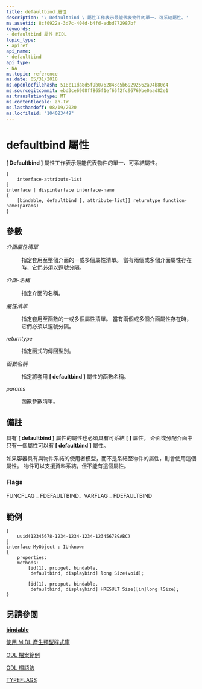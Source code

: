 ```yaml
---
title: defaultbind 屬性
description: '\ Defaultbind \ 屬性工作表示最能代表物件的單一、可系結屬性。'
ms.assetid: 8cf0922a-3d7c-404d-b4fd-edbd772987bf
keywords:
- defaultbind 屬性 MIDL
topic_type:
- apiref
api_name:
- defaultbind
api_type:
- NA
ms.topic: reference
ms.date: 05/31/2018
ms.openlocfilehash: 518c11da8d5f9b0762843c5b69292562a94b80c4
ms.sourcegitcommit: ebd3ce6908ff865f1ef66f2fc96769be0aad82e1
ms.translationtype: MT
ms.contentlocale: zh-TW
ms.lasthandoff: 08/19/2020
ms.locfileid: "104023449"
---
```

# <a name="defaultbind-attribute"></a>defaultbind 屬性

**\[ Defaultbind \]** 屬性工作表示最能代表物件的單一、可系結屬性。

``` syntax
[
    interface-attribute-list
] 
interface | dispinterface interface-name 
{
    [bindable, defaultbind [, attribute-list]] returntype function-name(params)
}
```

## <a name="parameters"></a>參數

<dl> <dt>

*介面屬性清單* 
</dt> <dd>

指定套用至整個介面的一或多個屬性清單。 當有兩個或多個介面屬性存在時，它們必須以逗號分隔。

</dd> <dt>

*介面-名稱* 
</dt> <dd>

指定介面的名稱。

</dd> <dt>

*屬性清單* 
</dt> <dd>

指定套用至函數的一或多個屬性清單。 當有兩個或多個介面屬性存在時，它們必須以逗號分隔。

</dd> <dt>

*returntype* 
</dt> <dd>

指定函式的傳回型別。

</dd> <dt>

*函數名稱* 
</dt> <dd>

指定將套用 **\[ defaultbind \]** 屬性的函數名稱。

</dd> <dt>

*params* 
</dt> <dd>

函數參數清單。

</dd> </dl>

## <a name="remarks"></a>備註

具有 **\[ defaultbind \]** 屬性的屬性也必須具有可系結 **\[** [](bindable.md) **\]** 屬性。 介面或分配介面中只有一個屬性可以有 **\[ defaultbind \]** 屬性。

如果容器具有與物件系結的使用者模型，而不是系結至物件的屬性，則會使用這個屬性。 物件可以支援資料系結，但不能有這個屬性。

### <a name="flags"></a>Flags

FUNCFLAG \_ FDEFAULTBIND、VARFLAG \_ FDEFAULTBIND

## <a name="examples"></a>範例

``` syntax
[
    uuid(12345678-1234-1234-1234-123456789ABC)
] 
interface MyObject : IUnknown
{
    properties:
    methods:
        [id(1), propget, bindable, 
         defaultbind, displaybind] long Size(void);

        [id(1), propput, bindable, 
         defaultbind, displaybind] HRESULT Size([in]long lSize);
}
```

## <a name="see-also"></a>另請參閱

<dl> <dt>

[**bindable**](bindable.md)
</dt> <dt>

[使用 MIDL 產生類型程式庫](generating-a-type-library-with-midl-2.md)
</dt> <dt>

[ODL 檔案範例](/previous-versions/windows/desktop/automat/odl-file-example)
</dt> <dt>

[ODL 檔語法](/previous-versions/windows/desktop/automat/odl-file-syntax)
</dt> <dt>

[TYPEFLAGS](/windows/win32/api/oaidl/ne-oaidl-typeflags)
</dt> </dl>

 

 